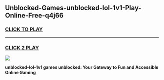 
## Unblocked-Games-unblocked-lol-1v1-Play-Online-Free-q4j66
<h3>
<a href="https://premium76.site?title=unblocked-lol-1v1&ref=26A">CLICK TO PLAY</a></h3>
<hr>

<h3>
<a href="https://premium76.site?title=unblocked-lol-1v1&ref=26A">CLICK 2 PLAY</a>
  
</h3>

<a href="https://premium76.site?title=unblocked-lol-1v1&ref=26A"><img src="https://clearcache.store/games.png"></a>


**unblocked-lol-1v1 games unblocked: Your Gateway to Fun and Accessible Online Gaming**
